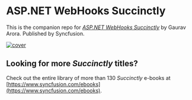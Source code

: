 # ASP.NET WebHooks Succinctly
This is the companion repo for [*ASP.NET WebHooks Succinctly*](https://www.syncfusion.com/ebooks/ASPNET_Webhooks_Succinctly) by Gaurav Arora. Published by Syncfusion.

[![cover](https://github.com/SyncfusionSuccinctlyE-Books/ASP.NET-WebHooks-Succinctly/blob/master/cover.png)](https://www.syncfusion.com/ebooks/ASPNET_Webhooks_Succinctly)

## Looking for more _Succinctly_ titles?

Check out the entire library of more than 130 _Succinctly_ e-books at [https://www.syncfusion.com/ebooks](https://www.syncfusion.com/ebooks).


